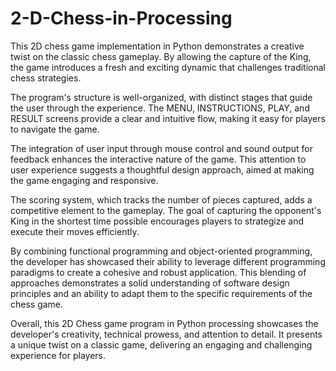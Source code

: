 # 2-D-Chess-in-Processing

This 2D chess game implementation in Python demonstrates a creative twist on the classic chess gameplay. By allowing the capture of the King, the game introduces a fresh and exciting dynamic that challenges traditional chess strategies.

The program's structure is well-organized, with distinct stages that guide the user through the experience. The MENU, INSTRUCTIONS, PLAY, and RESULT screens provide a clear and intuitive flow, making it easy for players to navigate the game.

The integration of user input through mouse control and sound output for feedback enhances the interactive nature of the game. This attention to user experience suggests a thoughtful design approach, aimed at making the game engaging and responsive.

The scoring system, which tracks the number of pieces captured, adds a competitive element to the gameplay. The goal of capturing the opponent's King in the shortest time possible encourages players to strategize and execute their moves efficiently.

By combining functional programming and object-oriented programming, the developer has showcased their ability to leverage different programming paradigms to create a cohesive and robust application. This blending of approaches demonstrates a solid understanding of software design principles and an ability to adapt them to the specific requirements of the chess game.

Overall, this 2D Chess game program in Python processing showcases the developer's creativity, technical prowess, and attention to detail. It presents a unique twist on a classic game, delivering an engaging and challenging experience for players.
